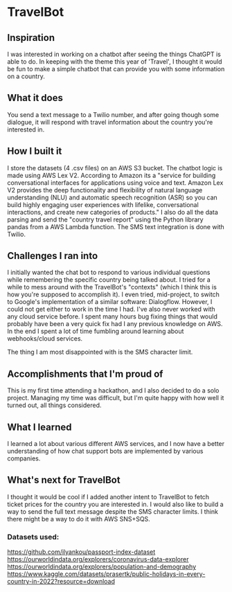 # TravelBot

## Inspiration
I was interested in working on a chatbot after seeing the things ChatGPT is able to do. In keeping with the theme this year of 'Travel', I thought it would be fun to make a simple chatbot that can provide you with some information on a country.

## What it does
You send a text message to a Twilio number, and after going though some dialogue, it will respond with travel information about the country you're interested in.

## How I built it
I store the datasets (4 .csv files) on an AWS S3 bucket. The chatbot logic is made using AWS Lex V2. According to Amazon its a "service for building conversational interfaces for applications using voice and text. Amazon Lex V2 provides the deep functionality and flexibility of natural language understanding (NLU) and automatic speech recognition (ASR) so you can build highly engaging user experiences with lifelike, conversational interactions, and create new categories of products." I also do all the data parsing and send the "country travel report" using the Python library pandas from a AWS Lambda function. The SMS text integration is done with Twilio.

## Challenges I ran into
I initially wanted the chat bot to respond to various individual questions while remembering the specific country being talked about. I tried for a while to mess around with the TravelBot's "contexts" (which I think this is how you're supposed to accomplish it). I even tried, mid-project, to switch to Google's implementation of a similar software: Dialogflow. However, I could not get either to work in the time I had. I've also never worked with any cloud service before. I spent many hours bug fixing things that would probably have been a very quick fix had I any previous knowledge on AWS. In the end I spent a lot of time fumbling around learning about webhooks/cloud services. 

The thing I am most disappointed with is the SMS character limit.

## Accomplishments that I'm proud of
This is my first time attending a hackathon, and I also decided to do a solo project. Managing my time was difficult, but I'm quite happy with how well it turned out, all things considered.

## What I learned
I learned a lot about various different AWS services, and I now have a better understanding of how chat support bots are implemented by various companies. 

## What's next for TravelBot
I thought it would be cool if I added another intent to TravelBot to fetch ticket prices for the country you are interested in. I would also like to build a way to send the full text message despite the SMS character limits. I think there might be a way to do it with AWS SNS+SQS.

### Datasets used:
https://github.com/ilyankou/passport-index-dataset <br>
https://ourworldindata.org/explorers/coronavirus-data-explorer <br>
https://ourworldindata.org/explorers/population-and-demography <br>
https://www.kaggle.com/datasets/prasertk/public-holidays-in-every-country-in-2022?resource=download
